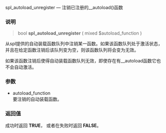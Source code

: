  spl_autoload_unregister — 注销已注册的__autoload()函数

### 说明

> bool  **spl_autoload_unregister** ( mixed $autoload_function )

从spl提供的自动装载函数队列中注销某一函数。如果该函数队列处于激活状态，并且在给定函数注销后该队列变为空，则该函数队列将会变为无效。 

如果该函数注销后使得自动装载函数队列无效，即使存在有__autoload函数它也不会自动激活。 

### 参数

- autoload_function   
要注销的自动装载函数。 

### 返回值

成功时返回 **TRUE**， 或者在失败时返回 **FALSE**。

